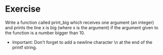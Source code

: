 # Exercise
Write a function called print_big which receives one argument (an integer) and prints the line x is big (where x is the argument) if the argument given to the function is a number bigger than 10.

- Important: Don't forget to add a newline character \n at the end of the printf string.
